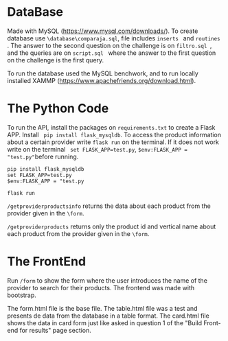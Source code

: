 # DataBase

Made with MySQL (https://www.mysql.com/downloads/).
To create database use  `\database\comparaja.sql`, file includes  `inserts ` and  `routines `.
The answer to the second question on the challenge is on  `filtro.sql `, and the 
queries are on  `script.sql ` where the answer to the first question on the
challenge is the first query.

To run the database used the MySQL benchwork, and to run locally installed 
XAMMP (https://www.apachefriends.org/download.html).


# The Python Code

To run the API, install the packages on `requirements.txt` to create
a Flask APP. Install ` pip install flask_mysqldb`. To access the product information about a certain provider
write `flask run` on the terminal. If it does not work write on the
terminal ` set FLASK_APP=test.py`,  `$env:FLASK_APP = "test.py"`before running.

```
pip install flask_mysqldb
set FLASK_APP=test.py
$env:FLASK_APP = "test.py

flask run
```
 `/getproviderproductsinfo` returns the data
about each product from the provider given in the `\form`.

`/getproviderproducts` returns only the product id and vertical name
about each product from the provider given in the `\form`.

# The FrontEnd

Run `/form` to show the form where the user introduces the name of the 
provider to search for their products. The frontend was made with 
bootstrap. 

The form.html file is the base file. 
The table.html file was a test and presents de data from the database
in a table format.
The card.html file shows the data in card form just like asked in
question 1 of the "Build Front-end for results" page section.
